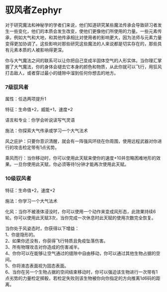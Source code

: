 # 驭风者Zephyr

对于研究魔法和神秘学的学者们来说，他们知道研究某些魔法传承会导致研习者发生一些变化，他们的本质会发生改变，使他们更像他们所使用的力量。一些元素传承，例如大气和大地，和其他传承相比对使用者的影响更大，因为法师与元素力量变得更加协调了。这些影响对那些研究这些魔法的人来说都是切实存在的，那些具有元素本质的人被影响得更深。  

你与大气魔法之间的联系可以让你把自己变成半固体空气的人形实体。当你理汇掌握了大气魔法，你的身体会褪去它本身的颜色和物质，从此你就可以飞行，用狂风打击敌人，或者穿过最小的缝隙中溜到任何你想去的地方。  

### 7级驭风者

属性：任选两项提升1  

特征：生命值+2，威能+1，速度+2  

语言和专业：你学会听说读写气灵语  

施法：你探索大气传承或学习一个大气法术  

风之庇护：只要你意识清醒，就会有一阵强风环绕在你周围，使用远程武器对你进行的攻击检定带有1点劣势。  

乘风而行：当你移动时，你可以使用此天赋来使你的速度+10并忽略困难地形的效果。一旦你使用此天赋，你必须等待1分钟才能再次使用此天赋。

### 10级驭风者 

特征：生命值+2，速度+2  

施法：你学习一个大气法术  

化风：当你不被液体浸没时，你可以使用一个动作来变成风形态，此效果持续6轮。你可以使用此天赋3次，当你完成一次休息时此天赋的使用次数完全恢复。  

当你处于风姿态时，你获得以下增益：  
1、你是隐形的。  
2、如果你还没有，你获得飞行特质且免疫坠落伤害。  
3、所有物理攻击对你造成的伤害减半。  
4、你你可以在能够让空气通过的缝隙中自由移动，你可以通过其他生物占据的空间。  
5、你将液态表面视为固态表面。  
6、当你在另一个生物占据的空间结束移动时，你可以强迫该生物进行一次带有1点劣势的力量检定掷骰，若检定失败则该生物被你向你指定的方向推离1d6码的距离。
